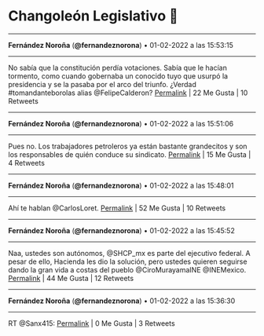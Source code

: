 # Changoleón Legislativo 🙈
*****
**Fernández Noroña** (**@fernandeznorona**) • 01-02-2022 a las 15:53:15
*****
No sabía que la constitución perdía votaciones. Sabía que le hacían tormento, como cuando gobernaba un conocido tuyo que usurpó la presidencia y se la pasaba por el arco del triunfo. ¿Verdad #tomandanteborolas alias @FelipeCalderon?
[Permalink](https://twitter.com/fernandeznorona/status/1488661758537576448) | 22 Me Gusta | 10 Retweets
*****
**Fernández Noroña** (**@fernandeznorona**) • 01-02-2022 a las 15:51:06
*****
Pues no. Los trabajadores petroleros ya están bastante grandecitos y son los responsables de quién conduce su sindicato.
[Permalink](https://twitter.com/fernandeznorona/status/1488661217262641152) | 15 Me Gusta | 4 Retweets
*****
**Fernández Noroña** (**@fernandeznorona**) • 01-02-2022 a las 15:48:01
*****
Ahí te hablan @CarlosLoret.
[Permalink](https://twitter.com/fernandeznorona/status/1488660440947302400) | 52 Me Gusta | 10 Retweets
*****
**Fernández Noroña** (**@fernandeznorona**) • 01-02-2022 a las 15:45:52
*****
Naa, ustedes son autónomos, @SHCP_mx es parte del ejecutivo federal. A pesar de ello, Hacienda les dio la solución, pero ustedes quieren seguirse dando la gran vida a costas del pueblo @CiroMurayamaINE @INEMexico.
[Permalink](https://twitter.com/fernandeznorona/status/1488659897935872000) | 44 Me Gusta | 12 Retweets
*****
**Fernández Noroña** (**@fernandeznorona**) • 01-02-2022 a las 15:36:30
*****
RT @Sanx415:
[Permalink](https://twitter.com/fernandeznorona/status/1488657540292349958) | 0 Me Gusta | 3 Retweets